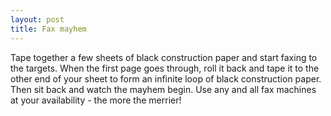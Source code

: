 ```yaml
---
layout: post
title: Fax mayhem
---
```

Tape together a few sheets of black construction paper and start faxing to the targets. When the first page goes through, roll it back and tape it to the other end of your sheet to form an infinite loop of black construction paper.
Then sit back and watch the mayhem begin.
Use any and all fax machines at your availability - the more the merrier!
